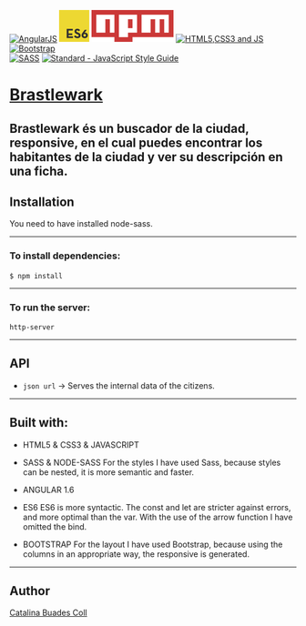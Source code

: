 [![AngularJS](https://github.com/FransLopez/logo-images/blob/master/logos/angularjs.png)](https://angularjs.org/)
[![ES6](https://github.com/MarioTerron/logo-images/blob/master/logos/es6.png)](http://www.ecma-international.org/ecma-262/6.0/) 
[![npm](https://github.com/MarioTerron/logo-images/blob/master/logos/npm.png)](https://www.npmjs.com/)
[![HTML5,CSS3 and JS](https://github.com/FransLopez/logo-images/blob/master/logos/html5-css3-js.png)](http://www.w3.org/)
[![Bootstrap](https://github.com/FransLopez/logo-images/blob/master/logos/bootstrap.png)](http://getbootstrap.com/)  
[![SASS](https://github.com/FransLopez/logo-images/blob/master/logos/sass.png)](http://sass-lang.com/)
[![Standard - JavaScript Style Guide](https://cdn.rawgit.com/feross/standard/master/badge.svg)](https://github.com/feross/standard)

# [Brastlewark](nimble-boy.surge.sh)
Brastlewark és un buscador de la ciudad, responsive, en el cual puedes encontrar los habitantes de la ciudad y ver su descripción en una ficha.
---

## Installation

You need to have installed node-sass.

---

### To install dependencies:

```
$ npm install 
```
---

### To run the server:

```
http-server
```
---

## API

- `json url` -> Serves the internal data of the citizens.

---

## Built with:

- HTML5 & CSS3 & JAVASCRIPT

- SASS & NODE-SASS
    For the styles I have used Sass, because styles can be nested, it is more semantic and faster.
- ANGULAR 1.6
- ES6
    ES6 is more syntactic. The const and let are stricter against errors, and more optimal than the var. With the use of the arrow function I have omitted the bind.
    
- BOOTSTRAP
    For the layout I have used Bootstrap, because using the columns in an appropriate way, the responsive is generated.

---

## Author

[Catalina Buades Coll](https://github.com/catabuades)
